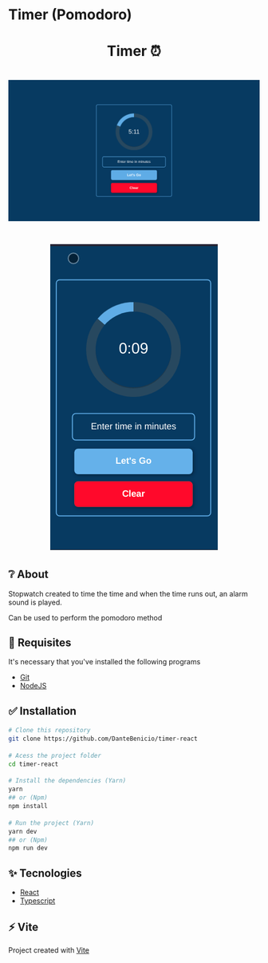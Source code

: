# Timer (Pomodoro)

<h1 align="center" title="timer">Timer ⏰</h1>

<h1 align="center"><img src="./.github/banner.png"/></h1>
<h1 align="center"><img src="./.github/video-mobile.gif"/></h1>

## ❔ About

Stopwatch created to time the time and when the time runs out, an alarm sound is played.

Can be used to perform the pomodoro method

## 📝 Requisites

It's necessary that you've installed the following programs

- [Git](https://github.com/)
- [NodeJS](http://nodejs.org)

## ✅ Installation

```bash
# Clone this repository
git clone https://github.com/DanteBenicio/timer-react

# Acess the project folder
cd timer-react

# Install the dependencies (Yarn)
yarn
## or (Npm)
npm install

# Run the project (Yarn)
yarn dev
## or (Npm)
npm run dev
```
## ✨ Tecnologies

- [React](https://reactjs.org/)
- [Typescript](https://typescriptjs.org)

## ⚡ Vite

Project created with [Vite](https://vitejs.dev/)